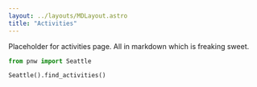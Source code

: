 ```yaml
---
layout: ../layouts/MDLayout.astro
title: "Activities"
---
```


Placeholder for activities page. All in markdown which is freaking sweet.
```python
from pnw import Seattle

Seattle().find_activities()
```
